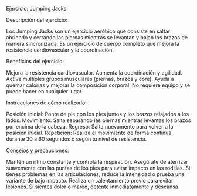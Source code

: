 Ejercicio: Jumping Jacks


Descripción del ejercicio:

Los Jumping Jacks son un ejercicio aeróbico que consiste en saltar abriendo y cerrando las piernas mientras se levantan y bajan los brazos de manera sincronizada.
 Es un ejercicio de cuerpo completo que mejora la resistencia cardiovascular y la coordinación.


Beneficios del ejercicio:

Mejora la resistencia cardiovascular. Aumenta la coordinación y agilidad.
 Activa múltiples grupos musculares (piernas, brazos y core). Ayuda a quemar calorías y mejorar la composición corporal.
 No requiere equipo y se puede hacer en cualquier lugar.



Instrucciones de cómo realizarlo:

Posición inicial: Ponte de pie con los pies juntos y los brazos relajados a los lados. Movimiento: Salta separando las piernas mientras levantas los brazos por encima de la cabeza.
 Regreso: Salta nuevamente para volver a la posición inicial.
 Repetición:
 Realiza el movimiento de forma continua durante 30 a 60 segundos o según tu nivel de resistencia.




Consejos y precauciones:

Mantén un ritmo constante y controla la respiración.
 Asegúrate de aterrizar suavemente con las puntas de los pies para evitar impacto en las rodillas. 
Si tienes problemas en las articulaciones, reduce la intensidad o prueba una variante de bajo impacto.
 Realiza un calentamiento previo para evitar lesiones.
 Si sientes dolor o mareo, detente inmediatamente y descansa.



